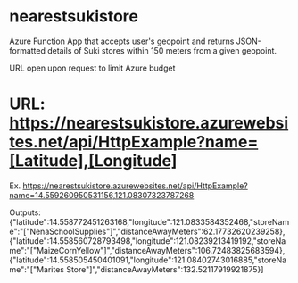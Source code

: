 # nearestsukistore
Azure Function App that accepts user's geopoint and returns JSON-formatted details of Suki stores within 150 meters from a given geopoint.

URL open upon request to limit Azure budget

# URL: https://nearestsukistore.azurewebsites.net/api/HttpExample?name=[Latitude],[Longitude]

Ex. https://nearestsukistore.azurewebsites.net/api/HttpExample?name=14.559260950531156,121.08307323787268

Outputs:
{"latitude":14.558772451263168,"longitude":121.0833584352468,"storeName":"[\"NenaSchoolSupplies\"]","distanceAwayMeters":62.17732620239258},{"latitude":14.558560728793498,"longitude":121.08239213419192,"storeName":"[\"MaizeCornYellow\"]","distanceAwayMeters":106.72483825683594},{"latitude":14.558505450401091,"longitude":121.08402743016885,"storeName":"[\"Marites Store\"]","distanceAwayMeters":132.52117919921875}]
